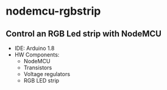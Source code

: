 # nodemcu-rgbstrip
## Control an RGB Led strip with NodeMCU

- IDE: Arduino 1.8
- HW Components: 
  - NodeMCU
  - Transistors
  - Voltage regulators
  - RGB LED strip
